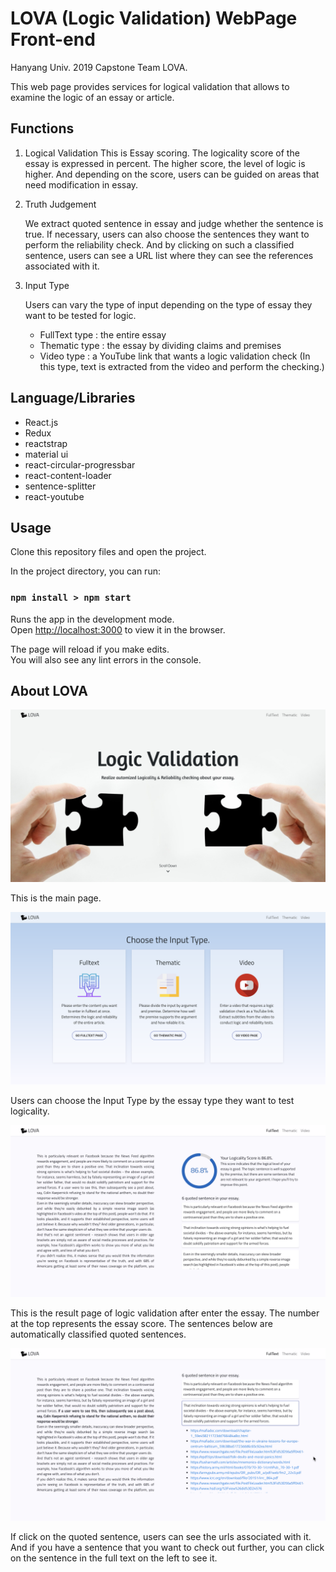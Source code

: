 # LOVA (Logic Validation) WebPage Front-end

Hanyang Univ. 2019 Capstone Team LOVA.

This web page provides services for logical validation that allows to examine the logic of an essay or article.

## Functions

1. Logical Validation
   This is Essay scoring. The logicality score of the essay is expressed in percent. The higher score, the level of logic is higher. And depending on the score, users can be guided on areas that need modification in essay.

2. Truth Judgement

   We extract quoted sentence in essay and judge whether the sentence is true. If necessary, users can also choose the sentences they want to perform the reliability check. And by clicking on such a classified sentence, users can see a URL list where they can see the references associated with it.

3. Input Type

   Users can vary the type of input depending on the type of essay they want to be tested for logic.

   - FullText type : the entire essay
   - Thematic type : the essay by dividing claims and premises
   - Video type : a YouTube link that wants a logic validation check
     (In this type, text is extracted from the video and perform the checking.)

## Language/Libraries

- React.js
- Redux
- reactstrap
- material ui
- react-circular-progressbar
- react-content-loader
- sentence-splitter
- react-youtube

## Usage

Clone this repository files and open the project.

In the project directory, you can run:

### `npm install > npm start`

Runs the app in the development mode.<br>
Open [http://localhost:3000](http://localhost:3000) to view it in the browser.

The page will reload if you make edits.<br>
You will also see any lint errors in the console.

## About LOVA

![MainPage](https://github.com/Seogeurim/lova-front/blob/master/Lova_IntroduceImages/MainPage.png)

This is the main page.

![InputType](https://github.com/Seogeurim/lova-front/blob/master/LOVA_IntroduceImages/InputType.png)

Users can choose the Input Type by the essay type they want to test logicality.

![LogicValidation](https://github.com/Seogeurim/lova-front/blob/master/LOVA_IntroduceImages/LogicValidation.png)

This is the result page of logic validation after enter the essay.
The number at the top represents the essay score. The sentences below are automatically classified quoted sentences.

![TruthJudgement](https://github.com/Seogeurim/lova-front/blob/master/LOVA_IntroduceImages/TruthJudgement.png)

If click on the quoted sentence, users can see the urls associated with it.
And if you have a sentence that you want to check out further, you can click on the sentence in the full text on the left to see it.